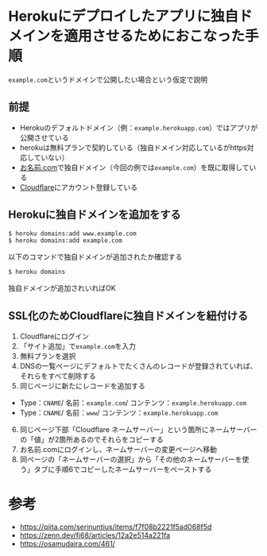 # Herokuにデプロイしたアプリに独自ドメインを適用させるためにおこなった手順

`example.com`というドメインで公開したい場合という仮定で説明

## 前提

- Herokuのデフォルトドメイン（例：`example.herokuapp.com`）ではアプリが公開させている
- herokuは無料プランで契約している（独自ドメイン対応しているがhttps対応していない）
- [お名前.com](https://www.onamae.com/)で独自ドメイン（今回の例では`example.com`）を既に取得している
- [Cloudflare](https://www.cloudflare.com/)にアカウント登録している

## Herokuに独自ドメインを追加をする

```bash
$ heroku domains:add www.example.com
$ heroku domains:add example.com
```

以下のコマンドで独自ドメインが追加されたか確認する

```bash
$ heroku domains
```

独自ドメインが追加されいればOK

## SSL化のためCloudflareに独自ドメインを紐付ける

1. Cloudflareにログイン
2. 「サイト追加」で`example.com`を入力
3. 無料プランを選択
4. DNSの一覧ページにデフォルトでたくさんのレコードが登録されていれば、それらをすべて削除する
5. 同じページに新たにレコードを追加する
  - Type：`CNAME`/ 名前：`example.com`/ コンテンツ：`example.herokuapp.com`
  - Type：`CNAME`/ 名前：`www`/ コンテンツ：`example.herokuapp.com`
6. 同じページ下部「Cloudflare ネームサーバー」という箇所にネームサーバーの「値」が2箇所あるのでそれらをコピーする
7. お名前.comにログインし、ネームサーバーの変更ページへ移動
8. 同ページの「ネームサーバーの選択」から「その他のネームサーバーを使う」タブに手順6でコピーしたネームサーバーをペーストする

# 参考

- https://qiita.com/serinuntius/items/f7f08b2221f5ad068f5d
- https://zenn.dev/fj68/articles/12a2e514a221fa
- https://osamudaira.com/461/
